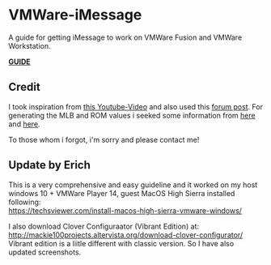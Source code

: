 # VMWare-iMessage

A guide for getting iMessage to work on VMWare Fusion and VMWare Workstation.

[**GUIDE**](instructions.md)

## Credit

I took inspiration from [this Youtube-Video](https://youtu.be/XBa89FEDJbg) and also used this [forum post](http://myosx.info/topic/43-imessage-on-vmware-os-x-yosemite-and-el-capitan/).
For generating the MLB and ROM values i seeked some information from [here](http://www.tonymacx86.com/threads/how-to-fix-imessage.110471/#post-962419) and [here](http://www.insanelymac.com/forum/topic/303073-pattern-of-mlb-main-logic-board/).

To those whom i forgot, i'm sorry and please contact me!

## Update by Erich
This is a very comprehensive and easy guideline and it worked on my host windows 10 + VMWare Player 14, guest MacOS High Sierra installed following:  
  https://techsviewer.com/install-macos-high-sierra-vmware-windows/

I also download Clover Configuraator (Vibrant Edition) at:  
  http://mackie100projects.altervista.org/download-clover-configurator/  
Vibrant edition is a liitle different with classic version. So I have also updated screenshots. 
